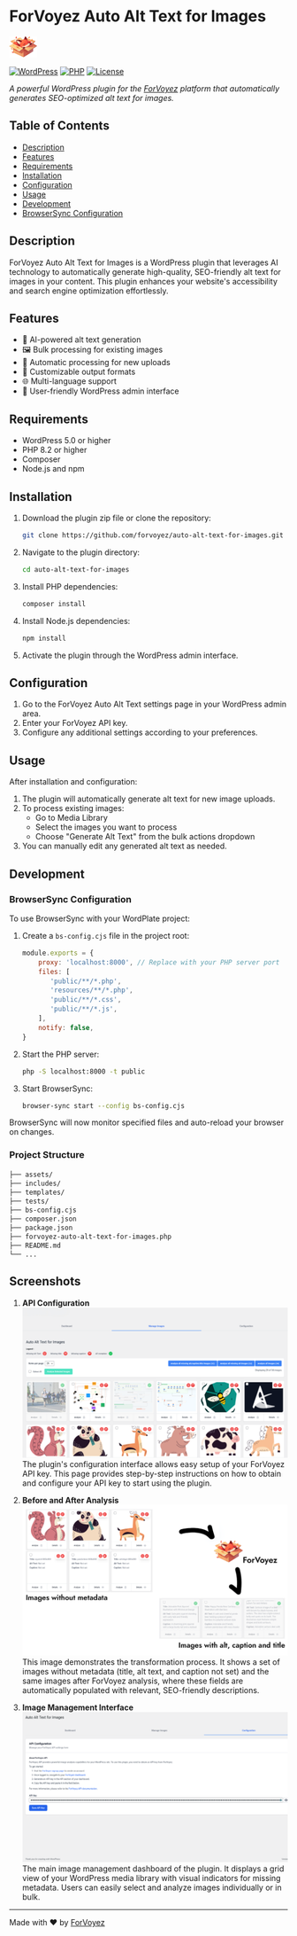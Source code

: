 # ForVoyez Auto Alt Text for Images

<img src="assets/logo.webp" width="50">

[![WordPress](https://img.shields.io/badge/WordPress-5.0%2B-blue.svg)](https://wordpress.org/)
[![PHP](https://img.shields.io/badge/PHP-8.2%2B-purple.svg)](https://php.net/)
[![License](https://img.shields.io/badge/License-GPL--2.0%2B-green.svg)](https://www.gnu.org/licenses/gpl-2.0.html)

_A powerful WordPress plugin for the [ForVoyez](https://forvoyez.com) platform that automatically generates SEO-optimized alt text for images._

## Table of Contents

- [Description](#description)
- [Features](#features)
- [Requirements](#requirements)
- [Installation](#installation)
- [Configuration](#configuration)
- [Usage](#usage)
- [Development](#development)
- [BrowserSync Configuration](#browsersync-configuration)

## Description

ForVoyez Auto Alt Text for Images is a WordPress plugin that leverages AI technology to automatically generate high-quality, SEO-friendly alt text for images in your content. This plugin enhances your website's accessibility and search engine optimization effortlessly.

## Features

- 🤖 AI-powered alt text generation
- 🖼️ Bulk processing for existing images
- 🔄 Automatic processing for new uploads
- 🎨 Customizable output formats
- 🌐 Multi-language support
- 🧰 User-friendly WordPress admin interface

## Requirements

- WordPress 5.0 or higher
- PHP 8.2 or higher
- Composer
- Node.js and npm

## Installation

1. Download the plugin zip file or clone the repository:
   ```sh
   git clone https://github.com/forvoyez/auto-alt-text-for-images.git
   ```

2. Navigate to the plugin directory:
   ```sh
   cd auto-alt-text-for-images
   ```

3. Install PHP dependencies:
   ```sh
   composer install
   ```

4. Install Node.js dependencies:
   ```sh
   npm install
   ```

5. Activate the plugin through the WordPress admin interface.

## Configuration

1. Go to the ForVoyez Auto Alt Text settings page in your WordPress admin area.
2. Enter your ForVoyez API key.
3. Configure any additional settings according to your preferences.

## Usage

After installation and configuration:

1. The plugin will automatically generate alt text for new image uploads.
2. To process existing images:
   - Go to Media Library
   - Select the images you want to process
   - Choose "Generate Alt Text" from the bulk actions dropdown
3. You can manually edit any generated alt text as needed.

## Development

### BrowserSync Configuration

To use BrowserSync with your WordPlate project:

1. Create a `bs-config.cjs` file in the project root:
   ```js
   module.exports = {
       proxy: 'localhost:8000', // Replace with your PHP server port
       files: [
          'public/**/*.php',
          'resources/**/*.php',
          'public/**/*.css',
          'public/**/*.js',
       ],
       notify: false,
   }
   ```

2. Start the PHP server:
   ```sh
   php -S localhost:8000 -t public
   ```

3. Start BrowserSync:
   ```sh
   browser-sync start --config bs-config.cjs
   ```

BrowserSync will now monitor specified files and auto-reload your browser on changes.

### Project Structure

```
├── assets/
├── includes/
├── templates/
├── tests/
├── bs-config.cjs
├── composer.json
├── package.json
├── forvoyez-auto-alt-text-for-images.php
├── README.md
└── ...
```

## Screenshots

1. **API Configuration**
   ![API Configuration](assets/screenshot-1.png)
   The plugin's configuration interface allows easy setup of your ForVoyez API key. This page provides step-by-step instructions on how to obtain and configure your API key to start using the plugin.

2. **Before and After Analysis**
   ![Before and After Analysis](assets/screenshot-2.png)
   This image demonstrates the transformation process. It shows a set of images without metadata (title, alt text, and caption not set) and the same images after ForVoyez analysis, where these fields are automatically populated with relevant, SEO-friendly descriptions.

3. **Image Management Interface**
   ![Image Management Interface](assets/screenshot-3.png)
   The main image management dashboard of the plugin. It displays a grid view of your WordPress media library with visual indicators for missing metadata. Users can easily select and analyze images individually or in bulk.

---

Made with ❤️ by [ForVoyez](https://forvoyez.com)